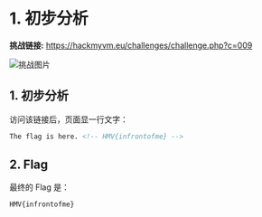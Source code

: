 # 1. 初步分析

**挑战链接:** https://hackmyvm.eu/challenges/challenge.php?c=009

![挑战图片](https://7r1UMPH.top/image/20250518105248414.webp)

## 1. 初步分析

访问该链接后，页面显一行文字：

```html
The flag is here. <!-- HMV{infrontofme} -->
```
## 2. Flag

最终的 Flag 是：
```
HMV{infrontofme}
```
